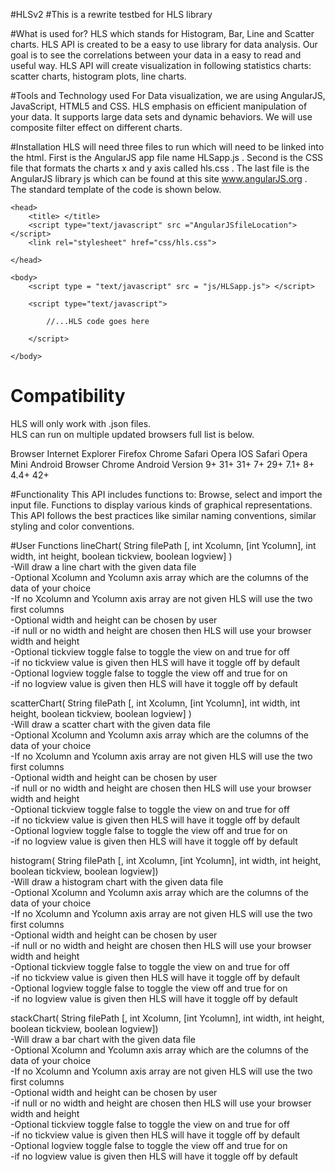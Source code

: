 #HLSv2
#This is a rewrite testbed for HLS library

#What is used for?
HLS which stands for Histogram, Bar, Line and Scatter charts. HLS API is created to be a easy to use library for data analysis. Our goal is to see the correlations between your data in a easy to read and useful way. HLS API will create visualization in following statistics charts: scatter charts, histogram plots, line charts. 


#Tools and Technology used
For Data visualization, we are using AngularJS, JavaScript, HTML5 and CSS. HLS emphasis on efficient manipulation of your data. It supports large data sets and dynamic behaviors. We will use composite filter effect on different charts.



#Installation
HLS will need three files to run which will need to be linked into the html. First is the AngularJS app file name HLSapp.js . Second is the CSS file that formats the charts x and y axis called hls.css . The last file is the AngularJS library js which can be found at this site www.angularJS.org .  The standard template of the code is shown below.


	<head>		
		<title> </title>
		<script type="text/javascript" src ="AngularJSfileLocation"></script>
		<link rel="stylesheet" href="css/hls.css">

	</head>

	<body>
		<script type = "text/javascript" src = "js/HLSapp.js"> </script>

		<script type="text/javascript">

			//...HLS code goes here
			
		</script>

	</body>


 

# Compatibility 
HLS will only work with .json files.	
HLS can run on multiple updated browsers full list is below. 
 
 Browser
Internet    Explorer 
Firefox 
Chrome 
Safari 
Opera 
IOS Safari 
Opera
 Mini 
Android Browser 
Chrome  Android 
Version
9+ 
31+ 
31+ 
7+ 
29+ 
7.1+ 
8+ 
4.4+ 
42+ 


#Functionality
This API includes functions to:
Browse, select and import the input file.
Functions to display various kinds of graphical representations.
This API follows the best practices like similar naming conventions, similar styling and color conventions.


#User Functions
lineChart( String filePath [, int Xcolumn, [int Ycolumn], int width, int height, boolean tickview, boolean logview] )	
	-Will draw a line chart with the given data file		
	-Optional Xcolumn and Ycolumn axis array which are the columns of the data of your choice		
   	    -If no Xcolumn and Ycolumn axis array are not given HLS will use the two first columns	
	-Optional width and height can be chosen by user	
            -if null or no width and height are chosen then HLS will use your browser width and height	
        -Optional tickview toggle false to toggle the view on and true for off	
            -if no tickview value is given then HLS will have it toggle off by default	
        -Optional logview toggle false to toggle the view off and true for on	
            -if no logview value is given then HLS will have it toggle off by default

scatterChart( String filePath [, int Xcolumn, [int Ycolumn], int width, int height, boolean tickview, boolean logview] )	
	-Will draw a scatter chart with the given data file		
	-Optional Xcolumn and Ycolumn axis array which are the columns of the data of your choice			
        	-If no Xcolumn and Ycolumn axis array are not given HLS will use the two first columns			
	-Optional width and height can be chosen by user	
                -if null or no width and height are chosen then HLS will use your browser width and height	
        -Optional tickview toggle false to toggle the view on and true for off	
                -if no tickview value is given then HLS will have it toggle off by default 	
        -Optional logview toggle false to toggle the view off and true for on	
            -if no logview value is given then HLS will have it toggle off by default                

histogram( String filePath [, int Xcolumn, [int Ycolumn], int width, int height, boolean tickview, boolean logview])	
	-Will draw a histogram chart with the given data file		
	-Optional Xcolumn and Ycolumn axis array which are the columns of the data of your choice		
        	-If no Xcolumn and Ycolumn axis array are not given HLS will use the two first columns	
	-Optional width and height can be chosen by user	
                -if null or no width and height are chosen then HLS will use your browser width and height	
        -Optional tickview toggle false to toggle the view on and true for off	
                -if no tickview value is given then HLS will have it toggle off by default 	
        -Optional logview toggle false to toggle the view off and true for on	
            -if no logview value is given then HLS will have it toggle off by default                
               
stackChart( String filePath [, int Xcolumn, [int Ycolumn], int width, int height, boolean tickview, boolean logview])	
	-Will draw a bar chart with the given data file		
	-Optional Xcolumn and Ycolumn axis array which are the columns of the data of your choice		
        	-If no Xcolumn and Ycolumn axis array are not given HLS will use the two first columns	
	-Optional width and height can be chosen by user	
                -if null or no width and height are chosen then HLS will use your browser width and height	
        -Optional tickview toggle false to toggle the view on and true for off	
                -if no tickview value is given then HLS will have it toggle off by default 		
        -Optional logview toggle false to toggle the view off and true for on	
            -if no logview value is given then HLS will have it toggle off by default                







